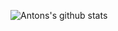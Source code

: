 ![Antons's github stats](https://github-readme-stats.vercel.app/api/?username=afuno&show_icons=true&theme=radical)
